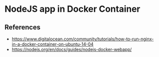 # NodeJS app in Docker Container

## References

- https://www.digitalocean.com/community/tutorials/how-to-run-nginx-in-a-docker-container-on-ubuntu-14-04
- https://nodejs.org/en/docs/guides/nodejs-docker-webapp/
